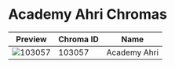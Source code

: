 # Academy Ahri Chromas



| Preview | Chroma ID | Name |
|---------|-----------|------|
| ![103057](https://raw.communitydragon.org/latest/plugins/rcp-be-lol-game-data/global/default/v1/champion-chroma-images/103/103057.png) | 103057 | Academy Ahri |